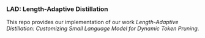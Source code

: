 ### LAD: Length-Adaptive Distillation
This repo provides our implementation of our work *Length-Adaptive Distillation: Customizing Small Language Model for Dynamic Token Pruning*.
